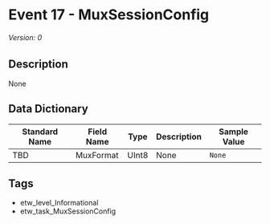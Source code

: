 # Event 17 - MuxSessionConfig
###### Version: 0

## Description
None

## Data Dictionary
|Standard Name|Field Name|Type|Description|Sample Value|
|---|---|---|---|---|
|TBD|MuxFormat|UInt8|None|`None`|

## Tags
* etw_level_Informational
* etw_task_MuxSessionConfig